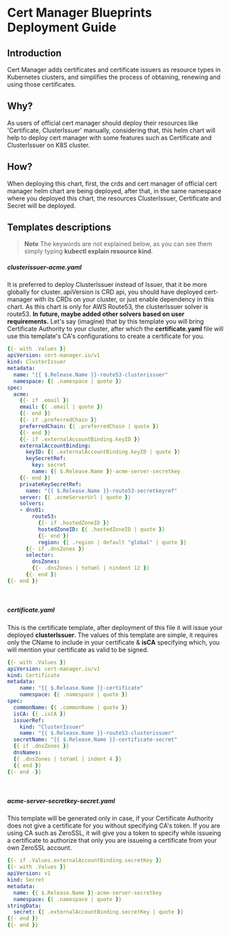 # Cert Manager Blueprints Deployment Guide

## Introduction

Cert Manager adds certificates and certificate issuers as resource types in Kubernetes clusters, and simplifies the process of obtaining, renewing and using those certificates.

## Why?
As users of official cert manager should deploy their resources like 'Certificate, ClusterIssuer' manually, considering that, this helm chart will help to deploy cert manager with some features such as Certificate and ClusterIssuer on K8S cluster.

## How?
When deploying this chart, first, the crds and cert manager of official cert manager helm chart are being deployed, after that, in the same namespace where you deployed this chart, the resources ClusterIssuer, Certificate and Secret will be deployed.

## Templates descriptions
> __Note__
The keywords are not explained below, as you can see them simply typing **kubectl explain resource kind**.

##### clusterissuer-acme.yaml
It is preferred to deploy ClusterIssuer instead of Issuer, that it be more globally for cluster. apiVersion is CRD api, you should have deployed cert-manager with its CRDs on your cluster, or just enable dependency in this chart. As this chart is only for AWS Route53, the clusterIssuer solver is route53. **In future, maybe added other solvers based on user requirements.** Let's say (imagine) that by this template you will bring Certificate Authority to your cluster, after which the **certificate.yaml** file will use this template's CA's configurations to create a certificate for you.
<br>
<p>
  
```yaml
{{- with .Values }}
apiVersion: cert-manager.io/v1
kind: ClusterIssuer
metadata:
  name: "{{ $.Release.Name }}-route53-clusterissuer"
  namespace: {{ .namespace | quote }}
spec:
  acme:
    {{- if .email }}
    email: {{ .email | quote }}
    {{- end }}
    {{- if .preferredChain }}
    preferredChain: {{ .preferredChain | quote }}
    {{- end }}
    {{- if .externalAccountBinding.keyID }}
    externalAccountBinding:
      keyID: {{ .externalAccountBinding.keyID | quote }}
      keySecretRef:
        key: secret
        name: {{ $.Release.Name }}-acme-server-secretkey
    {{- end }}
    privateKeySecretRef:
      name: "{{ $.Release.Name }}-route53-secretkeyref"
    server: {{ .acmeServerUrl | quote }}
    solvers:
    - dns01:
        route53:
          {{- if .hostedZoneID }}
          hostedZoneID: {{ .hostedZoneID | quote }}
          {{- end }}
          region: {{ .region | default "global" | quote }}
      {{- if .dnsZones }}
      selector:
        dnsZones:
        {{- .dnsZones | toYaml | nindent 12 }}
      {{- end }}
{{- end }}
```
  
</p>
<br>

##### certificate.yaml
This is the certificate template, after deployment of this file it will issue your deployed **clusterIssuer**. The values of this template are simple, it requires only the CName to include in your certificate & **isCA** specifying which, you will mention your certificate as valid to be signed.
<br>
<p>
  
```yaml
{{- with .Values }}
apiVersion: cert-manager.io/v1
kind: Certificate
metadata:
    name: "{{ $.Release.Name }}-certificate"
    namespace: {{ .namespace | quote }}
spec:
  commonName: {{ .commonName | quote }}
  isCA: {{ .isCA }}
  issuerRef:
    kind: "ClusterIssuer"
    name: "{{ $.Release.Name }}-route53-clusterissuer"
  secretName: "{{ $.Release.Name }}-certificate-secret"
  {{ if .dnsZones }}
  dnsNames:
  {{ .dnsZones | toYaml | indent 4 }}
  {{ end }}
{{- end -}}
```
  
</p>
<br>

##### acme-server-secretkey-secret.yaml
This template will be generated only in case, if your Certificate Authority does not give a certificate for you without specifying CA's token. If you are using CA such as ZeroSSL, it will give you a token to specify while issueing a certificate to authorize that only you are issueing a certificate from your own ZeroSSL account.
<br>
<p>
  
```yaml
{{- if .Values.externalAccountBinding.secretKey }}
{{- with .Values }}
apiVersion: v1
kind: Secret
metadata:
  name: {{ $.Release.Name }}-acme-server-secretkey
  namespace: {{ .namespace | quote }}
stringData:
  secret: {{ .externalAccountBinding.secretKey | quote }}
{{- end }}
{{- end }}
```
  
</p>
<br>
